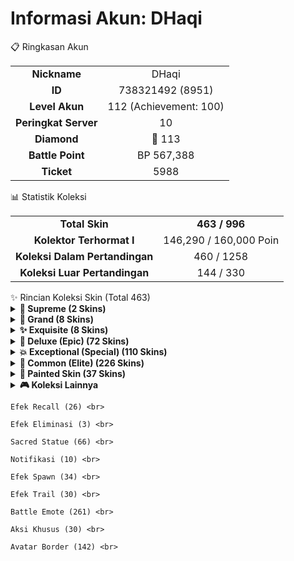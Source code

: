 <p align="center">
<h1><strong>Informasi Akun: DHaqi</strong></h1>
</p>
📋 Ringkasan Akun

<table align="center">
<tr>
<td align="center"><strong>Nickname</strong></td>
<td align="center">DHaqi</td>
</tr>
<tr>
<td align="center"><strong>ID</strong></td>
<td align="center">738321492 (8951)</td>
</tr>
<tr>
<td align="center"><strong>Level Akun</strong></td>
<td align="center">112 (Achievement: 100)</td>
</tr>
<tr>
<td align="center"><strong>Peringkat Server</strong></td>
<td align="center">10</td>
</tr>
<tr>
<td align="center"><strong>Diamond</strong></td>
<td align="center">💎 113</td>
</tr>
<tr>
<td align="center"><strong>Battle Point</strong></td>
<td align="center">BP 567,388</td>
</tr>
<tr>
<td align="center"><strong>Ticket</strong></td>
<td align="center">5988</td>
</tr>
</table>
📊 Statistik Koleksi

<table align="center">
<tr>
<td align="center"><strong>Total Skin</strong></td>
<td align="center"><strong>463 / 996</strong></td>
</tr>
<tr>
<td align="center"><strong>Kolektor Terhormat I</strong></td>
<td align="center">146,290 / 160,000 Poin</td>
</tr>
<tr>
<td align="center"><strong>Koleksi Dalam Pertandingan</strong></td>
<td align="center">460 / 1258</td>
</tr>
<tr>
<td align="center"><strong>Koleksi Luar Pertandingan</strong></td>
<td align="center">144 / 330</td>
</tr>
</table>
✨ Rincian Koleksi Skin (Total 463)

<details>
<summary><strong>👑 Supreme (2 Skins)</strong></summary>

    Obsidian Blade (Alucard) <br>

    Galactic Vanquisher (Freya) <br>

</details>

<details>
<summary><strong>🌟 Grand (8 Skins)</strong></summary>

    Leona (Karina) <br>

    Grimlock (Roger) <br>

    Cosmic Blaze (Claude) <br>

    Bumblebee (X.Borg) <br>

    Cosmic Dragon (Yu Zhong) <br>

    Stellar Brilliance (Beatrix) <br>

    Fluffy Dream (Floryn) <br>

    Kurapika (Julian) <br>

</details>

<details>
<summary><strong>✨ Exquisite (8 Skins)</strong></summary>

    Experiment 21 (Hayabusa) <br>

    War Angel (Freya) <br>

    No.1 Controller (Gord) <br>

    Warrioress Paragon (Natalia) <br>

    Water Lily (Kagura) <br>

    Neon Lightwheel (Karrie) <br>

    Hawk-eyed Sniper (Lesley) <br>

    Thunder Flash (Selena) <br>

</details>

<details>
<summary><strong>💎 Deluxe (Epic) (72 Skins)</strong></summary>

    S.A.B.E.R. Regulator (Saber) <br>

    Darkest Temptress (Alice) <br>

    Mecha Baby (Nana) <br>

    Lightborn - Defender (Tigreal) <br>

    Gemini - Halo (Karina) <br>

    Marvelous Maestro (Akai) <br>

    Blazing Axe (Franco) <br>

    Soul Devourer (Bane) <br>

    Dragon's Maw (Clint) <br>

    Flower Fairy (Rafaela) <br>

    S.A.B.E.R. Savior (Rafaela) <br>

    Glorious General (Zilong) <br>

    Blazing Gun (Layla) <br>

    Taurus (Minotaur) <br>

    Raven Shogun (Freya) <br>

    ECHO (Chou) <br>

    Fleet Warden (Yi Sun-shin) <br>

    Blood Spear (Moskov) <br>

    S.A.B.E.R. Automata (Johnson) <br>

    S.A.B.E.R. Enforcer (Cyclops) <br>

    Rattan Dragon (Estes) <br>

    SPARKLE Estes (Estes) <br>

    Aries (Hilda) <br>

    Aquarius (Aurora) <br>

    Phantom Hunter (Roger) <br>

    Cyborg Werewolf (Roger) <br>

    Phantom Ranger (Roger) <br>

    Great Inventor (Harley) <br>

    Hellfire (Irithiel) <br>

    Sagittarius (Irithiel) <br>

    V.E.N.O.M. Monitor Lizard (Grock) <br>

    Codename: Rhino (Grock) <br>

    Virgo (Odette) <br>

    Pisces (Lancelot) <br>

    Floral Knight (Lancelot) <br>

    Cancer (Zhask) <br>

    Scorpio (Helcurt) <br>

    Hierophant (Pharsa) <br>

    Meowkin Hunter (Lesley) <br>

    Duchess of Tides (Lesley) <br>

    Draconic Flame (Valir) <br>

    Capricorn (Martis) <br>

    Celestial Bastion (Uranus) <br>

    V.E.N.O.M. Nephila (Hanabi) <br>

    Vine Cradle (Chang'e) <br>

    Virus (Selena) <br>

    Gemini - Shadow (Selena) <br>

    Blazing Force (Aldous) <br>

    Blazing Trace (Claude) <br>

    Challenger's Spark (Claude) <br>

    Gaara (Vale) <br>

    Libra (Lunox) <br>

    Dawn Revelation (Lunox) <br>

    Frost Wing (Kimmy) <br>

    Infernal Magister (Faramis) <br>

    Leo (Badang) <br>

    Pegasus Seiya (Badang) <br>

    Blazing Shadow (Esmeralda) <br>

    Night Shade (Ling) <br>

    M-World Ling (Ling) <br>

    Dragon Armor (Masha) <br>

    Meowkin Warden (Silvanna) <br>

    Astral Arcana (Carmilla) <br>

    Rune Sentinel (Atlas) <br>

    Dragon's Shade (Yu Zhong) <br>

    Phantom Mirage (Benedetta) <br>

    APBren (Brody) <br>

    Light Chaser (Beatrix) <br>

    Archon of Knowledge (Natan) <br>

    Dark Nexus (Valentina) <br>

    SPARKLE Melissa (Melissa) <br>

    SPARKLE Fredrinn (Fredrinn) <br>

</details>

<details>
<summary><strong>💥 Exceptional (Special) (110 Skins)</strong></summary>

    (List of 110 Special skins) <br>

</details>

<details>
<summary><strong>🔷 Common (Elite) (226 Skins)</strong></summary>

    (List of 226 Elite skins) <br>

</details>

<details>
<summary><strong>🎨 Painted Skin (37 Skins)</strong></summary>

    (List of 37 Painted skins) <br>

</details>
<details>
<summary><strong>🎮 Koleksi Lainnya</strong></summary>
</details>

    Efek Recall (26) <br>

    Efek Eliminasi (3) <br>

    Sacred Statue (66) <br>

    Notifikasi (10) <br>

    Efek Spawn (34) <br>

    Efek Trail (30) <br>

    Battle Emote (261) <br>

    Aksi Khusus (30) <br>

    Avatar Border (142) <br>
